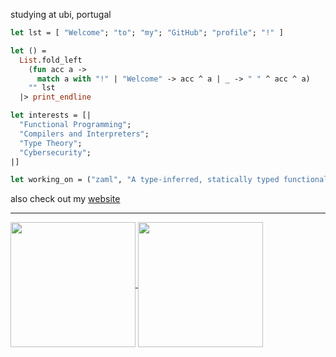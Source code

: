 
studying at ubi, portugal  

```ocaml
let lst = [ "Welcome"; "to"; "my"; "GitHub"; "profile"; "!" ]

let () =
  List.fold_left
    (fun acc a ->
      match a with "!" | "Welcome" -> acc ^ a | _ -> " " ^ acc ^ a)
    "" lst
  |> print_endline

let interests = [|
  "Functional Programming";
  "Compilers and Interpreters";
  "Type Theory";
  "Cybersecurity";
|]

let working_on = ("zaml", "A type-inferred, statically typed functional programming language inspired by OCaml and Lambda calculus.")
```

also check out my [website](https://zazed.xyz)

---
<a href="https://github.com/anuraghazra/convoychat">
  <img height=200 align="center" src="https://github-readme-stats-two-nu-79.vercel.app/api?username=zazedd&show_icons=true&hide_border=true&theme=dark&bg_color=00000000&card_width=400" />
</a>
<a href="https://github.com/anuraghazra/github-readme-stats">
  <img height=200 align="center" src="https://github-readme-stats-two-nu-79.vercel.app/api/top-langs/?username=zazedd&layout=compact&theme=dark&include_all_commits=true&hide_border=true&count_private=true&langs_count=6&hide=html,css,tex&bg_color=00000000&card_width=300&exclude_repo=solar-system,money" />
</a>
